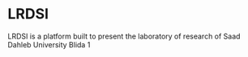 # LRDSI
LRDSI is a platform built to present the laboratory of research of Saad Dahleb University Blida 1
